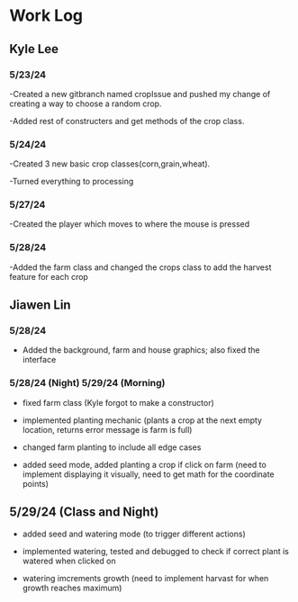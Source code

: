 # Work Log

## Kyle Lee

### 5/23/24

-Created a new gitbranch named cropIssue and pushed my change of creating a way to choose a random crop. 

-Added rest of constructers and get methods of the crop class.


### 5/24/24

-Created 3 new basic crop classes(corn,grain,wheat).

-Turned everything to processing

### 5/27/24
-Created the player which moves to where the mouse is pressed

### 5/28/24
-Added the farm class and changed the crops class to add the harvest feature for each crop

## Jiawen Lin

### 5/28/24

- Added the background, farm and house graphics; also fixed the interface

### 5/28/24 (Night) 5/29/24 (Morning)

- fixed farm class (Kyle forgot to make a constructor)

- implemented planting mechanic (plants a crop at the next empty location, returns error message is farm is full)

- changed farm planting to include all edge cases

- added seed mode, added planting a crop if click on farm (need to implement displaying it visually, need to get math for the coordinate points)

## 5/29/24 (Class and Night)

- added seed and watering mode (to trigger different actions)

- implemented watering, tested and debugged to check if correct plant is watered when clicked on

- watering imcrements growth (need to implement harvast for when growth reaches maximum)
